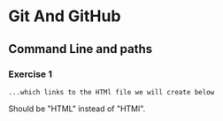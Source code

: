 # Git And GitHub

## Command Line and paths

### Exercise 1

```plaintext
...which links to the HTMl file we will create below
```

Should be "HTML" instead of "HTMl".
